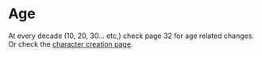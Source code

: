 <!-- TITLE: Investigator Progression -->
<!-- SUBTITLE: Game mechanics involving investigators. -->

# Age
At every decade (10, 20, 30... etc,) check page 32 for age related changes. Or check the [character creation page](/character-creation).